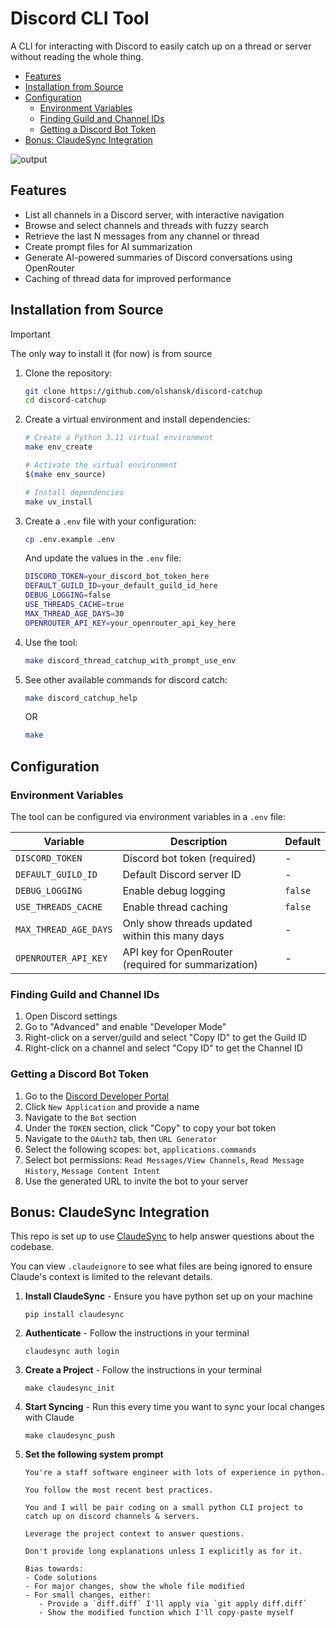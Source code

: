 # Discord CLI Tool <!-- omit in toc -->

A CLI for interacting with Discord to easily catch up on a thread or server without reading the whole thing.

- [Features](#features)
- [Installation from Source](#installation-from-source)
- [Configuration](#configuration)
  - [Environment Variables](#environment-variables)
  - [Finding Guild and Channel IDs](#finding-guild-and-channel-ids)
  - [Getting a Discord Bot Token](#getting-a-discord-bot-token)
- [Bonus: ClaudeSync Integration](#bonus-claudesync-integration)

![output](https://github.com/user-attachments/assets/c6e20da0-de33-45ad-8bd1-943a65fbfa68)

## Features

- List all channels in a Discord server, with interactive navigation
- Browse and select channels and threads with fuzzy search
- Retrieve the last N messages from any channel or thread
- Create prompt files for AI summarization
- Generate AI-powered summaries of Discord conversations using OpenRouter
- Caching of thread data for improved performance

## Installation from Source

> [!IMPORTANT]
> The only way to install it (for now) is from source

1. Clone the repository:

   ```bash
   git clone https://github.com/olshansk/discord-catchup
   cd discord-catchup
   ```

2. Create a virtual environment and install dependencies:

   ```bash
   # Create a Python 3.11 virtual environment
   make env_create

   # Activate the virtual environment
   $(make env_source)

   # Install dependencies
   make uv_install
   ```

3. Create a `.env` file with your configuration:

   ```bash
   cp .env.example .env
   ```

   And update the values in the `.env` file:

   ```bash
   DISCORD_TOKEN=your_discord_bot_token_here
   DEFAULT_GUILD_ID=your_default_guild_id_here
   DEBUG_LOGGING=false
   USE_THREADS_CACHE=true
   MAX_THREAD_AGE_DAYS=30
   OPENROUTER_API_KEY=your_openrouter_api_key_here
   ```

4. Use the tool:

   ```bash
   make discord_thread_catchup_with_prompt_use_env
   ```

5. See other available commands for discord catch:

   ```bash
   make discord_catchup_help
   ```

   OR

   ```bash
   make
   ```

## Configuration

### Environment Variables

The tool can be configured via environment variables in a `.env` file:

| Variable              | Description                                         | Default |
| --------------------- | --------------------------------------------------- | ------- |
| `DISCORD_TOKEN`       | Discord bot token (required)                        | -       |
| `DEFAULT_GUILD_ID`    | Default Discord server ID                           | -       |
| `DEBUG_LOGGING`       | Enable debug logging                                | `false` |
| `USE_THREADS_CACHE`   | Enable thread caching                               | `false` |
| `MAX_THREAD_AGE_DAYS` | Only show threads updated within this many days     | -       |
| `OPENROUTER_API_KEY`  | API key for OpenRouter (required for summarization) | -       |

### Finding Guild and Channel IDs

1. Open Discord settings
2. Go to "Advanced" and enable "Developer Mode"
3. Right-click on a server/guild and select "Copy ID" to get the Guild ID
4. Right-click on a channel and select "Copy ID" to get the Channel ID

### Getting a Discord Bot Token

1. Go to the [Discord Developer Portal](https://discord.com/developers/applications)
2. Click `New Application` and provide a name
3. Navigate to the `Bot` section
4. Under the `TOKEN` section, click "Copy" to copy your bot token
5. Navigate to the `OAuth2` tab, then `URL Generator`
6. Select the following scopes: `bot`, `applications.commands`
7. Select bot permissions: `Read Messages/View Channels`, `Read Message History`, `Message Content Intent`
8. Use the generated URL to invite the bot to your server

## Bonus: ClaudeSync Integration

This repo is set up to use [ClaudeSync](https://github.com/jahwag/ClaudeSync) to help answer questions about the codebase.

You can view `.claudeignore` to see what files are being ignored to ensure Claude's context is limited to the relevant details.

1. **Install ClaudeSync** - Ensure you have python set up on your machine

   ```shell
   pip install claudesync
   ```

1. **Authenticate** - Follow the instructions in your terminal

   ```shell
   claudesync auth login
   ```

1. **Create a Project** - Follow the instructions in your terminal

   ```shell
   make claudesync_init
   ```

1. **Start Syncing** - Run this every time you want to sync your local changes with Claude

   ```shell
   make claudesync_push
   ```

1. **Set the following system prompt**

   ```text
   You're a staff software engineer with lots of experience in python.

   You follow the most recent best practices.

   You and I will be pair coding on a small python CLI project to catch up on discord channels & servers.

   Leverage the project context to answer questions.

   Don't provide long explanations unless I explicitly as for it.

   Bias towards:
   - Code solutions
   - For major changes, show the whole file modified
   - For small changes, either:
      - Provide a `diff.diff` I'll apply via `git apply diff.diff`
      - Show the modified function which I'll copy-paste myself
   ```
